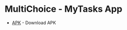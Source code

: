 # MultiChoice - MyTasks App

* [APK](https://github.com/jaredlindolent/MyTasks/tree/master/APK) - Download APK


